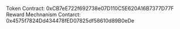 Token Contract: 0xCB7eE722f692738e07D110C5E620A16B7377D77F
Reward Mechnanism Contarct: 0x4575f7824Dd434478fED07825df58610d89B0eDe
